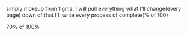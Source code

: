 simply mokeup from figma, I will pull everything what I'll change(every page)
down of that I'll write every process of complete(% of 100)

70% of 100%
